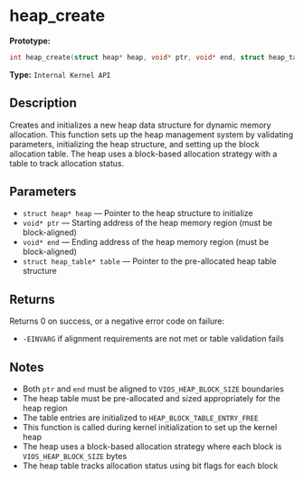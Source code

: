 heap_create
===========

**Prototype:**

```c
int heap_create(struct heap* heap, void* ptr, void* end, struct heap_table* table);
```

**Type:** `Internal Kernel API`

Description
-----------

Creates and initializes a new heap data structure for dynamic memory allocation. This function sets up the heap management system by validating parameters, initializing the heap structure, and setting up the block allocation table. The heap uses a block-based allocation strategy with a table to track allocation status.

Parameters
----------

*   `struct heap* heap` — Pointer to the heap structure to initialize
*   `void* ptr` — Starting address of the heap memory region (must be block-aligned)
*   `void* end` — Ending address of the heap memory region (must be block-aligned)
*   `struct heap_table* table` — Pointer to the pre-allocated heap table structure

Returns
-------

Returns 0 on success, or a negative error code on failure:
- `-EINVARG` if alignment requirements are not met or table validation fails

Notes
-----

- Both `ptr` and `end` must be aligned to `VIOS_HEAP_BLOCK_SIZE` boundaries
- The heap table must be pre-allocated and sized appropriately for the heap region
- The table entries are initialized to `HEAP_BLOCK_TABLE_ENTRY_FREE`
- This function is called during kernel initialization to set up the kernel heap
- The heap uses a block-based allocation strategy where each block is `VIOS_HEAP_BLOCK_SIZE` bytes
- The heap table tracks allocation status using bit flags for each block
